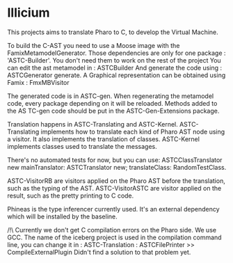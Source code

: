 # Illicium

This projects aims to translate Pharo to C, to develop the Virtual Machine.  


To build the C-AST you need to use a Moose image with the FamixMetamodelGenerator.
Those dependencies are only for one package : 'ASTC-Builder'.
You don't need them to work on the rest of the project
You can edit the ast metamodel in : ASTCBuilder
And generate the code using : ASTCGenerator generate.
A Graphical representation can be obtained using Famix : FmxMBVisitor

The generated code is in ASTC-gen.
When regenerating the metamodel code, every package depending on it will be reloaded.
Methods added to the AS TC-gen code should be put in the ASTC-Gen-Extensions package.

Translation happens in ASTC-Translating and ASTC-Kernel.
ASTC-Translating implements how to translate each kind of Pharo AST node using a visitor.
It also implements the translation of classes.
ASTC-Kernel implements classes used to translate the messages.

There's no automated tests for now, but you can use:
ASTCClassTranslator new 
  mainTranslator: ASTCTranslator new;
  translateClass: RandomTestClass.


ASTC-VisitorRB are visitors applied on the Pharo AST before the translation, such as the typing of the AST.
ASTC-VisitorASTC are visitor applied on the result, such as the pretty printing to C code.

Phineas is the type inferencer currently used. It's an external dependency which will be installed by the baseline.


/!\ Currently we don't get C compilation errors on the Pharo side.
We use GCC.
The name of the iceberg project is used in the compilation command line, you can change it in :
ASTC-Translation : ASTCFilePrinter >> CompileExternalPlugin
Didn't find a solution to that problem yet.
